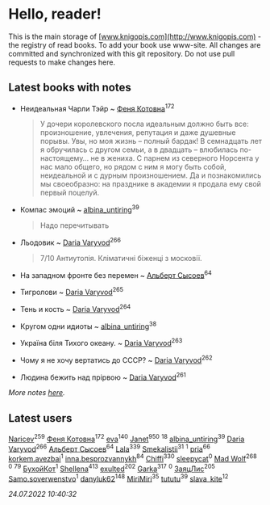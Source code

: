 # Hello, reader!
This is the main storage of [www.knigopis.com](http://www.knigopis.com) - the registry of read books.
To add your book use www-site. All changes are committed and synchronized with this git repository.
Do not use pull requests to make changes here.


## Latest books with notes
* Неидеальная Чарли Тэйр ~ [Феня Котовна](users/109/109746193906459706720-google)<sup>172</sup>
    > У дочери королевского посла идеальным должно быть все: произношение, увлечения, репутация и даже душевные порывы. Увы, но моя жизнь – полный бардак! В семнадцать лет я обручилась с другом семьи, а в двадцать – влюбилась по-настоящему… не в жениха.
    > С парнем из северного Норсента у нас мало общего, но рядом с ним я могу быть собой, неидеальной и с дурным произношением. Да и познакомились мы своеобразно: на празднике в академии я продала ему свой первый поцелуй.

* Компас эмоций ~ [albina_untiring](users/257/2579695-vkontakte)<sup>39</sup>
    > Надо перечитывать

* Льодовик ~ [Daria Varyvod](users/829/829893410524253-facebook)<sup>266</sup>
    > 7/10 Антиутопія. Кліматичні біженці з московії.

* На западном фронте без перемен ~ [Альберт Сысоев](users/474/47446642-vkontakte)<sup>64</sup>

* Тигролови ~ [Daria Varyvod](users/829/829893410524253-facebook)<sup>265</sup>

* Тень и кость ~ [Daria Varyvod](users/829/829893410524253-facebook)<sup>264</sup>

* Кругом одни идиоты ~ [albina_untiring](users/257/2579695-vkontakte)<sup>38</sup>

* Україна біля Тихого океану. ~ [Daria Varyvod](users/829/829893410524253-facebook)<sup>263</sup>

* Чому я не хочу вертатись до СССР? ~ [Daria Varyvod](users/829/829893410524253-facebook)<sup>262</sup>

* Людина бежить над прірвою ~ [Daria Varyvod](users/829/829893410524253-facebook)<sup>261</sup>


_More notes [here](latest_books_with_notes.md)._


## Latest users
[Naricev](users/107/107090515204537133928-google)<sup>259</sup> 
[Феня Котовна](users/109/109746193906459706720-google)<sup>172</sup> 
[eva](users/111/111656270551033014778-google)<sup>140</sup> 
[Janet](users/108/108113656204404967440-google)<sup>950</sup> 
[](users/101/101923253879668330026-google)<sup>18</sup> 
[albina_untiring](users/257/2579695-vkontakte)<sup>39</sup> 
[Daria Varyvod](users/829/829893410524253-facebook)<sup>266</sup> 
[Альберт Сысоев](users/474/47446642-vkontakte)<sup>64</sup> 
[Lala](users/761/76187635-vkontakte)<sup>339</sup> 
[Smekalistii](users/864/86487125-vkontakte)<sup>31</sup> 
[](users/113/113470696951401306980-google)<sup>1</sup> 
[pria](users/128/128917939-vkontakte)<sup>66</sup> 
[korkem.avezbai](users/535/535554968-vkontakte)<sup>1</sup> 
[inna.besprozvannykh](users/733/73323849-yandex)<sup>84</sup> 
[Chiffi](users/105/105831994080785626680-google)<sup>330</sup> 
[sleepycat](users/115/115923670668956243469-google)<sup>0</sup> 
[Mad Wolf](users/947/94738840-vkontakte)<sup>268</sup> 
[](users/111/111801556640666266346-google)<sup>0</sup> 
[](users/153/1537586159620888-facebook)<sup>79</sup> 
[БухойКот](users/110/110048943341360971998-google)<sup>1</sup> 
[Shellena](users/134/13413591548892934957-mailru)<sup>413</sup> 
[exulted](users/100/100599204551896265722-google)<sup>202</sup> 
[Garka](users/115/115753719718250012620-google)<sup>317</sup> 
[](users/108/108232389081536340744-google)<sup>0</sup> 
[ЗаяцЛис](users/112/112388384595246311466-google)<sup>205</sup> 
[Samo.soverwenstvo](users/794/79473926-yandex)<sup>1</sup> 
[danyluk62](users/374/374149854-vkontakte)<sup>148</sup> 
[MiriMiri](users/106/106107989792957993574-google)<sup>35</sup> 
[tututu](users/135/135685382-vkontakte)<sup>39</sup> 
[slava_kite](users/134/134671934-vkontakte)<sup>12</sup> 


_24.07.2022 10:40:32_
